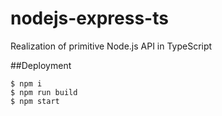 # nodejs-express-ts
Realization of primitive Node.js API in TypeScript

##Deployment

```
$ npm i
$ npm run build
$ npm start
```